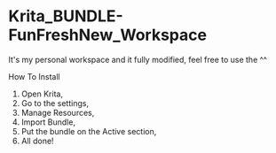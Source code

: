 # Krita_BUNDLE-FunFreshNew_Workspace

It's my personal workspace and it fully modified, feel free to use the ^^

How To Install

1. Open Krita,
2. Go to the settings,
3. Manage Resources,
4. Import Bundle,
5. Put the bundle on the Active section,
6. All done!
